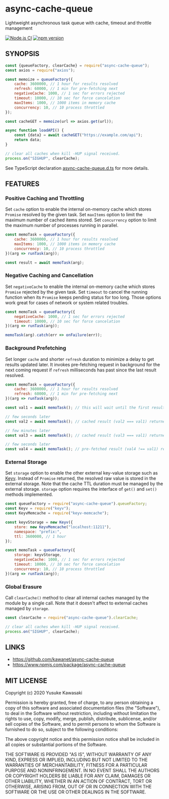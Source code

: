 # async-cache-queue

Lightweight asynchronous task queue with cache, timeout and throttle management

[![Node.js CI](https://github.com/kawanet/async-cache-queue/workflows/Node.js%20CI/badge.svg?branch=master)](https://github.com/kawanet/async-cache-queue/actions/)
[![npm version](https://badge.fury.io/js/async-cache-queue.svg)](https://www.npmjs.com/package/async-cache-queue)

## SYNOPSIS

```js
const {queueFactory, clearCache} = require("async-cache-queue");
const axios = require("axios");

const memoize = queueFactory({
    cache: 3600000, // 1 hour for results resolved
    refresh: 60000, // 1 min for pre-fetching next
    negativeCache: 1000, // 1 sec for errors rejected
    timeout: 10000, // 10 sec for force cancelation
    maxItems: 1000, // 1000 items in memory cache
    concurrency: 10, // 10 process throttled
});

const cacheGET = memoize(url => axios.get(url));

async function loadAPI() {
    const {data} = await cacheGET("https://example.com/api");
    return data;
}

// clear all caches when kill -HUP signal received.
process.on("SIGHUP", clearCache);
```

See TypeScript declaration
[async-cache-queue.d.ts](https://github.com/kawanet/async-cache-queue/blob/master/types/async-cache-queue.d.ts)
for more details.

## FEATURES

### Positive Caching and Throttling

Set `cache` option to enable the internal on-memory cache which stores `Promise` resolved by the given task.
Set `maxItems` option to limit the maximum number of cached items stored.
Set `concurrency` option to limit the maximum number of processes running in parallel.

```js
const memoTask = queueFactory({
    cache: 3600000, // 1 hour for results resolved
    maxItems: 1000, // 1000 items in memory cache
    concurrency: 10, // 10 process throttled
})(arg => runTask(arg));

const result = await memoTask(arg);
```

### Negative Caching and Cancellation

Set `negativeCache` to enable the internal on-memory cache which stores `Promise` rejected by the given task.
Set `timeout` to cancel the running function when its `Promise` keeps pending status for too long.
Those options work great for cases of network or system related troubles.

```js
const memoTask = queueFactory({
    negativeCache: 1000, // 1 sec for errors rejected
    timeout: 10000, // 10 sec for force cancelation
})(arg => runTask(arg));

memoTask(arg).catch(err => onFailure(err));
```

### Background Prefetching

Set longer `cache` and shorter `refresh` duration to minimize a delay to get results updated later.
It invokes pre-fetching request in background for the next coming request
if `refresh` milliseconds has past since the last result resolved.

```js
const memoTask = queueFactory({
    cache: 3600000, // 1 hour for results resolved
    refresh: 60000, // 1 min for pre-fetching next
})(arg => runTask(arg));

const val1 = await memoTask(); // this will wait until the first result resolved.

// few seconds later
const val2 = await memoTask(); // cached result (val2 === val1) returned without delay.

// few minutes later
const val3 = await memoTask(); // cached result (val3 === val1) returned without delay. pre-fetching started in background.

// few seconds later
const val4 = await memoTask(); // pre-fetched result (val4 !== val1) returned without outward delay.
```

### External Storage

Set `storage` option to enable the other external key-value storage such as
[Keyv](https://www.npmjs.com/package/keyv).
Instead of `Promise` returned, the resolved raw value is stored in the external storage.
Note that the cache TTL duration must be managed by the external storage.
`storage` option requires the interface of `get()` and `set()` methods implemented.

```js
const queueFactory = require("async-cache-queue").queueFactory;
const Keyv = require("keyv");
const KeyvMemcache = require("keyv-memcache");

const keyvStorage = new Keyv({
    store: new KeyvMemcache("localhost:11211"),
    namespace: "prefix:",
    ttl: 3600000, // 1 hour
});

const memoTask = queueFactory({
    storage: keyvStorage,
    negativeCache: 1000, // 1 sec for errors rejected
    timeout: 10000, // 10 sec for force cancelation
    concurrency: 10, // 10 process throttled
})(arg => runTask(arg));
```

### Global Erasure

Call `clearCache()` method to clear all internal caches managed by the module by a single call.
Note that it doesn't affect to external caches managed by `storage`.

```js
const clearCache = require("async-cache-queue").clearCache;

// clear all caches when kill -HUP signal received.
process.on("SIGHUP", clearCache);
```

## LINKS

- https://github.com/kawanet/async-cache-queue
- https://www.npmjs.com/package/async-cache-queue

## MIT LICENSE

Copyright (c) 2020 Yusuke Kawasaki

Permission is hereby granted, free of charge, to any person obtaining a copy of this software and associated
documentation files (the "Software"), to deal in the Software without restriction, including without limitation the
rights to use, copy, modify, merge, publish, distribute, sublicense, and/or sell copies of the Software, and to permit
persons to whom the Software is furnished to do so, subject to the following conditions:

The above copyright notice and this permission notice shall be included in all copies or substantial portions of the
Software.

THE SOFTWARE IS PROVIDED "AS IS", WITHOUT WARRANTY OF ANY KIND, EXPRESS OR IMPLIED, INCLUDING BUT NOT LIMITED TO THE
WARRANTIES OF MERCHANTABILITY, FITNESS FOR A PARTICULAR PURPOSE AND NONINFRINGEMENT. IN NO EVENT SHALL THE AUTHORS OR
COPYRIGHT HOLDERS BE LIABLE FOR ANY CLAIM, DAMAGES OR OTHER LIABILITY, WHETHER IN AN ACTION OF CONTRACT, TORT OR
OTHERWISE, ARISING FROM, OUT OF OR IN CONNECTION WITH THE SOFTWARE OR THE USE OR OTHER DEALINGS IN THE SOFTWARE.
